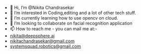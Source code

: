 - 👋 Hi, I’m @Nikita Chandrasekar
- 👀 I’m interested in Coding,editing and a lot of other tech stuff.
- 🌱 I’m currently learning how to use opencv on cloud.
- 💞️ I’m looking to collaborate on facial recognition application
- 📫 How to reach me - you can mail me at:-
- nikita@deepsphere.ai
- nikitachandrasekar@gmail.com
- systemsquad.robotics@gmail.com


